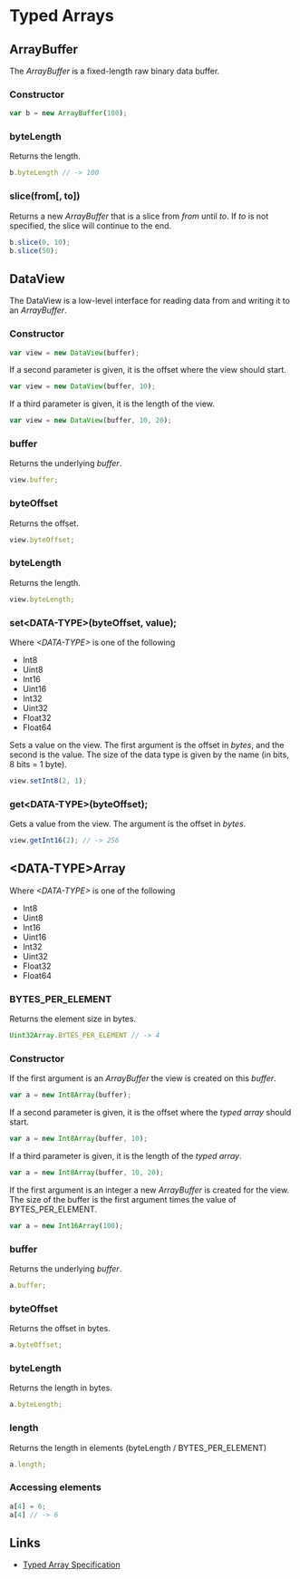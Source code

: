 # Typed Arrays

## ArrayBuffer

The _ArrayBuffer_ is a fixed-length raw binary data buffer.

### Constructor

```javascript
var b = new ArrayBuffer(100);
```

### byteLength

Returns the length.

```javascript
b.byteLength // -> 100
```

### slice(from[, to])

Returns a new _ArrayBuffer_ that is a slice from _from_ until _to_. If _to_ is not specified, the slice will continue to the end.

```javascript
b.slice(0, 10);
b.slice(50);
```


## DataView

The DataView is a low-level interface for reading data from and writing it to an _ArrayBuffer_.

### Constructor

```javascript
var view = new DataView(buffer);
```

If a second parameter is given, it is the offset where the view should start.

```javascript
var view = new DataView(buffer, 10);
```

If a third parameter is given, it is the length of the view.

```javascript
var view = new DataView(buffer, 10, 20);
```

### buffer

Returns the underlying _buffer_.

```javascript
view.buffer;
```

### byteOffset

Returns the offset.

```javascript
view.byteOffset;
```

### byteLength

Returns the length.

```javascript
view.byteLength;
```

### set\<DATA-TYPE\>(byteOffset, value);

Where _\<DATA-TYPE\>_ is one of the following

- Int8
- Uint8
- Int16
- Uint16
- Int32
- Uint32
- Float32
- Float64

Sets a value on the view. The first argument is the offset in *bytes*, and the second is the value. The size of the data type is given by the name (in bits, 8 bits = 1 byte).

```javascript
view.setInt8(2, 1);
```

### get\<DATA-TYPE\>(byteOffset);

Gets a value from the view. The argument is the offset in *bytes*.

```javascript
view.getInt16(2); // -> 256
```

## \<DATA-TYPE\>Array

Where _\<DATA-TYPE\>_ is one of the following

- Int8
- Uint8
- Int16
- Uint16
- Int32
- Uint32
- Float32
- Float64

### BYTES\_PER\_ELEMENT

Returns the element size in bytes.

```javascript
Uint32Array.BYTES_PER_ELEMENT // -> 4
```

### Constructor

If the first argument is an _ArrayBuffer_ the view is created on this _buffer_.

```javascript
var a = new Int8Array(buffer);
```

If a second parameter is given, it is the offset where the _typed array_ should start.

```javascript
var a = new Int8Array(buffer, 10);
```

If a third parameter is given, it is the length of the _typed array_.

```javascript
var a = new Int8Array(buffer, 10, 20);
```

If the first argument is an integer a new _ArrayBuffer_ is created for the view. The size of the buffer is the first argument times the value of BYTES\_PER\_ELEMENT.

```javascript
var a = new Int16Array(100);
```

### buffer

Returns the underlying _buffer_.

```javascript
a.buffer;
```

### byteOffset

Returns the offset in bytes.

```javascript
a.byteOffset;
```

### byteLength

Returns the length in bytes.

```javascript
a.byteLength;
```

### length

Returns the length in elements (byteLength / BYTES\_PER\_ELEMENT)

```javascript
a.length;
```

### Accessing elements

```javascript
a[4] = 6;
a[4] // -> 6
```


## Links

- [Typed Array Specification](https://www.khronos.org/registry/typedarray/specs/latest/)
